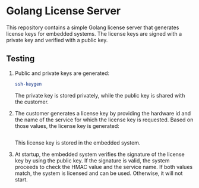# Golang License Server

This repository contains a simple Golang license server that generates license keys for embedded systems. The license keys are signed with a private key and verified with a public key.

## Testing

1. Public and private keys are generated:

    ```bash
    ssh-keygen
    ```

    The private key is stored privately, while the public key is shared with the customer.

2. The customer generates a license key by providing the hardware id and the name of the service for which the license key is requested. Based on those values, the license key is generated:

    ```go
    ```

    This license key is stored in the embedded system.

3. At startup, the embedded system verifies the signature of the license key by using the public key. If the signature is valid, the system proceeds to check the HMAC value and the service name. If both values match, the system is licensed and can be used. Otherwise, it will not start.

    ```go
    ```



